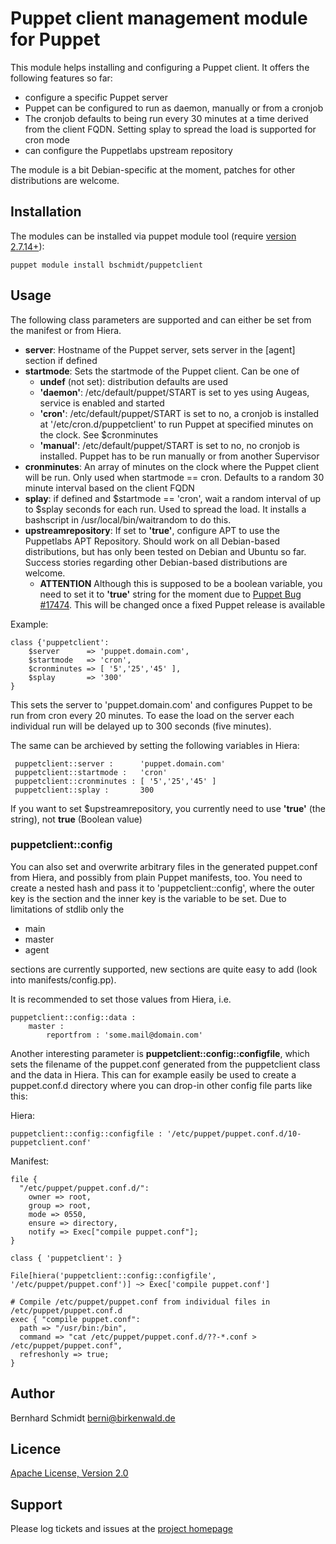 # Puppet client management module for Puppet

This module helps installing and configuring a Puppet client. It offers
the following features so far:

* configure a specific Puppet server
* Puppet can be configured to run as daemon, manually or from a cronjob
* The cronjob defaults to being run every 30 minutes at a time derived from the client FQDN. Setting splay to spread the load is supported for cron mode
* can configure the Puppetlabs upstream repository

The module is a bit Debian-specific at the moment, patches for other distributions are welcome.

## Installation

The modules can be installed via puppet module tool (require [version 2.7.14+](http://docs.puppetlabs.com/puppet/2.7/reference/modules_installing.html)):

    puppet module install bschmidt/puppetclient

## Usage

The following class parameters are supported and can either be set from the manifest or from Hiera.

* **server**: Hostname of the Puppet server, sets server in the [agent] section if defined
* **startmode**: Sets the startmode of the Puppet client. Can be one of
    * **undef** (not set): distribution defaults are used
    * **'daemon'**: /etc/default/puppet/START is set to yes using Augeas, service is enabled and started
    * **'cron'**: /etc/default/puppet/START is set to no, a cronjob is installed at '/etc/cron.d/puppetclient' to run Puppet at specified minutes on the clock. See $cronminutes
    * **'manual'**: /etc/default/puppet/START is set to no, no cronjob is installed. Puppet has to be run manually or from another Supervisor
* **cronminutes**: An array of minutes on the clock where the Puppet client will be run. Only used when startmode == cron. Defaults to a random 30 minute interval based on the client FQDN
* **splay**: if defined and $startmode == 'cron', wait a random interval of up to $splay seconds for each run. Used to spread the load. It installs a bashscript in /usr/local/bin/waitrandom to do this.
* **upstreamrepository**: If set to **'true'**, configure APT to use the Puppetlabs APT Repository. Should work on all Debian-based distributions, but has only been tested on Debian and Ubuntu so far. Success stories regarding other Debian-based distributions are welcome.
    * **ATTENTION** Although this is supposed to be a boolean variable, you need to set it to **'true'** string for the moment due to [Puppet Bug #17474](http://projects.puppetlabs.com/issues/17474). This will be changed once a fixed Puppet release is available

Example:

    class {'puppetclient':
        $server      => 'puppet.domain.com',
        $startmode   => 'cron',
        $cronminutes => [ '5','25','45' ],
        $splay       => '300'
    }

This sets the server to 'puppet.domain.com' and configures Puppet to be run from cron every 20 minutes. To ease the load on the server each individual run will be delayed up to 300 seconds (five minutes).

The same can be archieved by setting the following variables in Hiera:

     puppetclient::server :      'puppet.domain.com'
     puppetclient::startmode :   'cron'
     puppetclient::cronminutes : [ '5','25','45' ]
     puppetclient::splay :       300

If you want to set $upstreamrepository, you currently need to use **'true'** (the string), not **true** (Boolean value)

### puppetclient::config

You can also set and overwrite arbitrary files in the generated puppet.conf from Hiera, and possibly from plain Puppet manifests, too. You need to create a nested hash and pass it to 'puppetclient::config', where the outer key is the section and the inner key is the variable to be set. Due to limitations of stdlib only the

 * main
 * master
 * agent

sections are currently supported, new sections are quite easy to add (look into manifests/config.pp).

It is recommended to set those values from Hiera, i.e.

    puppetclient::config::data :
        master :
            reportfrom : 'some.mail@domain.com'

Another interesting parameter is **puppetclient::config::configfile**, which sets the filename of the puppet.conf generated from the puppetclient class and the data in Hiera. This can for example easily be used to create a puppet.conf.d directory where you can drop-in other config file parts like this:

Hiera:

    puppetclient::config::configfile : '/etc/puppet/puppet.conf.d/10-puppetclient.conf'

Manifest:

    file {
      "/etc/puppet/puppet.conf.d/":
        owner => root,
        group => root,
        mode => 0550,
        ensure => directory,
        notify => Exec["compile puppet.conf"];
    }

    class { 'puppetclient': }

    File[hiera('puppetclient::config::configfile', '/etc/puppet/puppet.conf')] ~> Exec['compile puppet.conf']

    # Compile /etc/puppet/puppet.conf from individual files in /etc/puppet/puppet.conf.d
    exec { "compile puppet.conf":
      path => "/usr/bin:/bin",
      command => "cat /etc/puppet/puppet.conf.d/??-*.conf > /etc/puppet/puppet.conf",
      refreshonly => true;
    }


## Author

Bernhard Schmidt <berni@birkenwald.de>

## Licence

[Apache License, Version 2.0](http://www.apache.org/licenses/LICENSE-2.0)

## Support

Please log tickets and issues at the [project homepage](https://github.com/bernhardschmidt/puppetclient)

